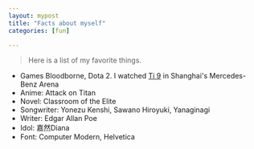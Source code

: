```yaml
---
layout: mypost
title: "Facts about myself"
categories: [fun]

---
```


> Here is a list of my favorite things.

- Games Bloodborne, Dota 2. I watched [Ti 9](https://en.wikipedia.org/wiki/The_International_2019) in Shanghai's Mercedes-Benz Arena 
- Anime: Attack on Titan
- Novel: Classroom of the Elite
- Songwriter: Yonezu Kenshi, Sawano Hiroyuki, Yanaginagi
- Writer: Edgar Allan Poe
- Idol: 嘉然Diana
- Font: Computer Modern, Helvetica
